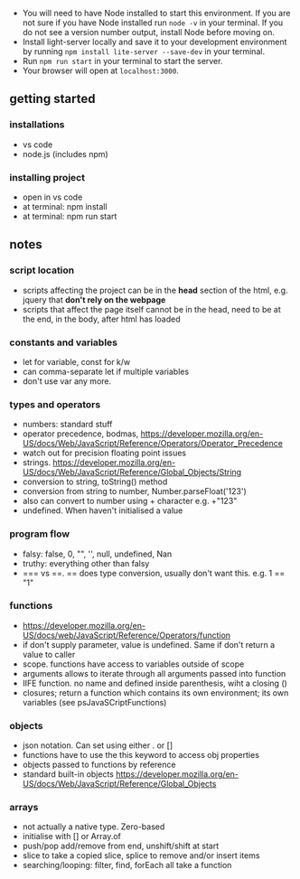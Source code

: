 - You will need to have Node installed to start this environment. If you are not sure if you have Node installed run `node -v` in your terminal. If you do not see a version number output, install Node before moving on.
- Install light-server locally and save it to your development environment by running `npm install lite-server --save-dev` in your terminal.
- Run `npm run start` in your terminal to start the server.
- Your browser will open at `localhost:3000`.

## getting started
### installations
 - vs code
 - node.js (includes npm)

### installing project
 - open in vs code
 - at terminal: npm install
 - at terminal: npm run start

## notes

### script location
  - scripts affecting the project can be in the **head** section of the html, e.g. jquery that **don't rely on the webpage**
  - scripts that affect the page itself cannot be in the head, need to be at the end, in the body, after html has loaded


### constants and variables
 - let for variable, const for k/w
 - can comma-separate let if multiple variables
 - don't use var any more. 

### types and operators
 - numbers: standard stuff
 - operator precedence, bodmas, https://developer.mozilla.org/en-US/docs/Web/JavaScript/Reference/Operators/Operator_Precedence
 - watch out for precision floating point issues
 - strings. https://developer.mozilla.org/en-US/docs/Web/JavaScript/Reference/Global_Objects/String
 - conversion to string, toString() method
 - conversion from string to number, Number.parseFloat('123')
 - also can convert to number using + character e.g. +"123"
 - undefined. When haven't initialised a value

### program flow
 - falsy: false, 0, "", '', null, undefined, Nan
 - truthy: everything other than falsy
 - === vs ==. == does type conversion, usually don't want this. e.g. 1 == "1"

### functions
 - https://developer.mozilla.org/en-US/docs/web/JavaScript/Reference/Operators/function
 - if don't supply parameter, value is undefined. Same if don't return a value to caller
 - scope. functions have access to variables outside of scope
 - arguments allows to iterate through all arguments passed into function
 - IIFE function. no name and defined inside parenthesis, wiht a closing ()
 - closures; return a function which contains its own environment; its own variables (see psJavaSCriptFunctions)

### objects
 - json notation. Can set using either . or []
 - functions have to use the this keyword to access obj properties
 - objects passed to functions by reference
 - standard built-in objects https://developer.mozilla.org/en-US/docs/Web/JavaScript/Reference/Global_Objects
 
### arrays
 - not actually a native type. Zero-based
 - initialise with [] or Array.of
 - push/pop add/remove from end, unshift/shift at start
 - slice to take a copied slice, splice to remove and/or insert items
 - searching/looping: filter, find, forEach all take a function

